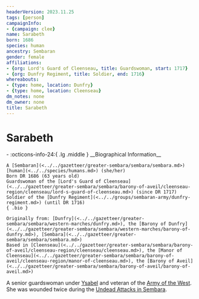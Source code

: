 ```yaml
---
headerVersion: 2023.11.25
tags: [person]
campaignInfo:
- {campaign: clee}
name: Sarabeth
born: 1686
species: human
ancestry: Sembaran
gender: female
affiliations:
- {org: Lord's Guard of Cleenseau, title: Guardswoman, start: 1717}
- {org: Dunfry Regiment, title: Soldier, end: 1716}
whereabouts:
- {type: home, location: Dunfry}
- {type: home, location: Cleenseau}
dm_notes: none
dm_owner: none
title: Sarabeth
---
```

# Sarabeth
<div class="grid cards ext-narrow-margin ext-one-column" markdown>
- :octicons-info-24:{ .lg .middle } __Biographical Information__

    A [Sembaran](<../../gazetteer/greater-sembara/sembara/sembara.md>) [human](<../../species/humans.md>) (she/her)  
    Born DR 1686 (63 years old)  
    Guardswoman of the [Lord's Guard of Cleenseau](<../../gazetteer/greater-sembara/sembara/barony-of-aveil/cleenseau-region/cleenseau/lord-s-guard-of-cleenseau.md>) (since DR 1717)  
    Soldier of the [Dunfry Regiment](<../../groups/sembaran-army/dunfry-regiment.md>) (until DR 1716)  
    { .bio }

    Originally from: [Dunfry](<../../gazetteer/greater-sembara/sembara/western-marches/dunfry.md>), the [Barony of Dunfry](<../../gazetteer/greater-sembara/sembara/western-marches/barony-of-dunfry.md>), [Sembara](<../../gazetteer/greater-sembara/sembara/sembara.md>)
    Based in [Cleenseau](<../../gazetteer/greater-sembara/sembara/barony-of-aveil/cleenseau-region/cleenseau/cleenseau.md>), the [Manor of Cleenseau](<../../gazetteer/greater-sembara/sembara/barony-of-aveil/cleenseau-region/manor-of-cleenseau.md>), the [Barony of Aveil](<../../gazetteer/greater-sembara/sembara/barony-of-aveil/barony-of-aveil.md>)
</div>


A senior guardswoman under [Ysabel](<./ysabel.md>) and veteran of the [Army of the West](<../../groups/sembaran-army/army-of-the-west.md>). She was wounded twice during the [Undead Attacks in Sembara](<../../events/1700s/1720/01/undead-attacks-in-sembara.md>).